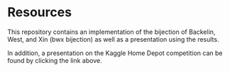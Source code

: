 # Resources
This repository contains an implementation of the bijection of Backelin, West, and Xin (bwx bijection)
as well as a presentation using the results.

In addition, a presentation on the Kaggle Home Depot competition can be found by clicking the link above.
